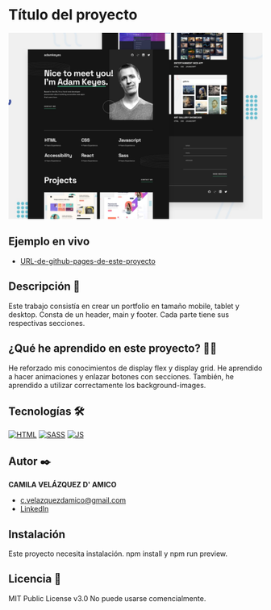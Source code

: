 # Título del proyecto

![Imagen del proyecto](https://raw.githubusercontent.com/caamomilaa/single-page-developer-portfolio/main/design/preview%20(1).jpg)

## Ejemplo en vivo

- [URL-de-github-pages-de-este-proyecto](https://caamomilaa.github.io/single-page-developer-portfolio/)

## Descripción 📑

Este trabajo consistía en crear un portfolio en tamaño mobile, tablet y desktop. Consta de un header, main y footer. Cada parte tiene sus respectivas secciones.

## ¿Qué he aprendido en este proyecto? 🙇🏻

He reforzado mis conocimientos de display flex y display grid. He aprendido a hacer animaciones y enlazar botones con secciones. También, he aprendido a utilizar correctamente los background-images.

## Tecnologías 🛠

<!-- Iconos sacados de: https://github.com/hendrasob/badges/blob/master/README.md y https://github.com/alexandresanlim/Badges4-README.md-Profile -->

[![HTML](https://img.shields.io/badge/HTML5-E34F26?style=for-the-badge&logo=html5&logoColor=white)](https://es.wikipedia.org/wiki/HTML5)
[![SASS](https://img.shields.io/badge/Sass-CC6699?style=for-the-badge&logo=sass&logoColor=white)](https://es.wikipedia.org/wiki/sass)
[![JS](https://img.shields.io/badge/JavaScript-F7DF1E?style=for-the-badge&logo=javascript&logoColor=black)](https://es.wikipedia.org/wiki/JavaScript)


## Autor ✒️

**CAMILA VELÁZQUEZ D' AMICO**

- [c.velazquezdamico@gmail.com](c.velazquezdamico@gmail.com)
- [LinkedIn](https://www.linkedin.com/in/c-velazquezdamico)

## Instalación

Este proyecto necesita instalación. npm install y npm run preview.

## Licencia 📄

MIT Public License v3.0
No puede usarse comencialmente.
